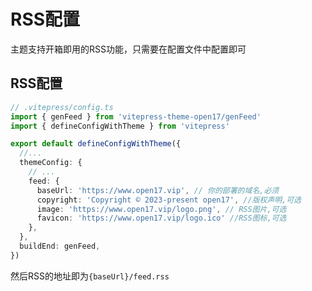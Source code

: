 # RSS配置

主题支持开箱即用的RSS功能，只需要在配置文件中配置即可

## RSS配置

```ts
// .vitepress/config.ts
import { genFeed } from 'vitepress-theme-open17/genFeed'
import { defineConfigWithTheme } from 'vitepress'

export default defineConfigWithTheme({
  //...
  themeConfig: {
    // ...
    feed: {
      baseUrl: 'https://www.open17.vip', // 你的部署的域名,必须
      copyright: 'Copyright © 2023-present open17', //版权声明,可选
      image: 'https://www.open17.vip/logo.png', // RSS图片,可选
      favicon: 'https://www.open17.vip/logo.ico' //RSS图标,可选
    },
  },
  buildEnd: genFeed,
})
```

然后RSS的地址即为`{baseUrl}/feed.rss`